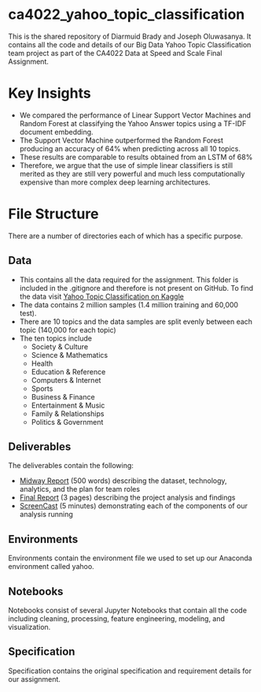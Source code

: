 # ca4022_yahoo_topic_classification

This is the shared repository of Diarmuid Brady and Joseph Oluwasanya. It contains all the code and details of our Big Data Yahoo Topic Classification team project as part of the CA4022 Data at Speed and Scale Final Assignment.

# Key Insights
- We compared the performance of Linear Support Vector Machines and Random Forest at classifying the Yahoo Answer topics using a TF-IDF document embedding.
- The Support Vector Machine outperformed the Random Forest producing an accuracy of 64% when predicting across all 10 topics.
- These results are comparable to results obtained from an LSTM of 68%
- Therefore, we argue that the use of simple linear classifiers is still merited as they are still very powerful and much less computationally expensive than more complex deep learning architectures.

# File Structure
There are a number of directories each of which has a specific purpose.

## Data
- This contains all the data required for the assignment. This folder is included in the .gitignore and therefore is not present on GitHub. To find the data visit [Yahoo Topic Classification on Kaggle](https://www.kaggle.com/datasets/bhavikardeshna/yahoo-email-classification?select=train.csv)
- The data contains 2 million samples (1.4 million training and 60,000 test).
- There are 10 topics and the data samples are split evenly between each topic (140,000 for each topic)
- The ten topics include 
	- Society & Culture
	- Science & Mathematics
	- Health
	- Education & Reference
	- Computers & Internet
	- Sports
	- Business & Finance
	- Entertainment & Music
	- Family & Relationships
	- Politics & Government

## Deliverables
The deliverables contain the following:
- [Midway Report](deliverables/Midway_Report.pdf) (500 words) describing the dataset, technology, analytics, and the plan for team roles
- [Final Report](deliverables/Yahoo_classification_writeup.pdf) (3 pages) describing the project analysis and findings
- [ScreenCast](deliverables/code_runthrough.mp4) (5 minutes) demonstrating each of the components of our analysis running

## Environments
Environments contain the environment file we used to set up our Anaconda environment called yahoo.

## Notebooks
Notebooks consist of several Jupyter Notebooks that contain all the code including cleaning, processing, feature engineering, modeling, and visualization.

## Specification
Specification contains the original specification and requirement details for our assignment.

